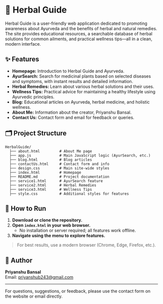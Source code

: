 # 🌿 Herbal Guide

Herbal Guide is a user-friendly web application dedicated to promoting awareness about Ayurveda and the benefits of herbal and natural remedies. The site provides educational resources, a searchable database of herbal solutions for common ailments, and practical wellness tips—all in a clean, modern interface.

## ✨ Features
- **Homepage:** Introduction to Herbal Guide and Ayurveda.
- **AyurSearch:** Search for medicinal plants based on selected diseases and symptoms, with instant results and detailed information.
- **Herbal Remedies:** Learn about various herbal solutions and their uses.
- **Wellness Tips:** Practical advice for maintaining a healthy lifestyle using Ayurvedic principles.
- **Blog:** Educational articles on Ayurveda, herbal medicine, and holistic wellness.
- **About Me:** Information about the creator, Priyanshu Bansal.
- **Contact Us:** Contact form and email for feedback or queries.

## 🗂️ Project Structure
```
HerbalGuide/
  ├── about.html         # About Me page
  ├── app.js             # Main JavaScript logic (AyurSearch, etc.)
  ├── blog.html          # Blog articles
  ├── contactUs.html     # Contact form and info
  ├── design.css         # Main site-wide styles
  ├── index.html         # Homepage
  ├── README.md          # Project documentation
  ├── service1.html      # AyurSearch feature
  ├── service2.html      # Herbal Remedies
  ├── service3.html      # Wellness Tips
  ├── style.css          # Additional styles for features
```

## 🚀 How to Run
1. **Download or clone the repository.**
2. **Open `index.html` in your web browser.**
   - No installation or server required; all features work offline.
3. **Navigate using the menu to explore features.**

> For best results, use a modern browser (Chrome, Edge, Firefox, etc.).

## 👤 Author
**Priyanshu Bansal**  
Email: priyanshub243@gmail.com

---
For questions, suggestions, or feedback, please use the contact form on the website or email directly.

